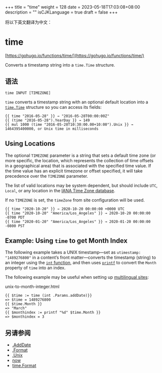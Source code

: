+++
title = "time"
weight = 128
date = 2023-05-18T17:03:08+08:00
description = ""
isCJKLanguage = true
draft = false
+++

将以下英文翻译为中文：
# time

[https://gohugo.io/functions/time/](https://gohugo.io/functions/time/)

Converts a timestamp string into a `time.Time` structure.

## 语法

```
time INPUT [TIMEZONE]
```

`time` converts a timestamp string with an optional default location into a [`time.Time`](https://godoc.org/time#Time) structure so you can access its fields:

```go-html-template
{{ time "2016-05-28" }} → "2016-05-28T00:00:00Z"
{{ (time "2016-05-28").YearDay }} → 149
{{ mul 1000 (time "2016-05-28T10:30:00.00+10:00").Unix }} → 1464395400000, or Unix time in milliseconds
```

## Using Locations 

The optional `TIMEZONE` parameter is a string that sets a default time zone (or more specific, the location, which represents the collection of time offsets in a geographical area) that is associated with the specified time value. If the time value has an explicit timezone or offset specified, it will take precedence over the `TIMEZONE` parameter.

The list of valid locations may be system dependent, but should include `UTC`, `Local`, or any location in the [IANA Time Zone database](https://en.wikipedia.org/wiki/List_of_tz_database_time_zones).

If no `TIMEZONE` is set, the `timeZone` from site configuration will be used.

```go-html-template
{{ time "2020-10-20" }} → 2020-10-20 00:00:00 +0000 UTC
{{ time "2020-10-20" "America/Los_Angeles" }} → 2020-10-20 00:00:00 -0700 PDT
{{ time "2020-01-20" "America/Los_Angeles" }} → 2020-01-20 00:00:00 -0800 PST
```

## Example: Using `time` to get Month Index 

The following example takes a UNIX timestamp—set as `utimestamp: "1489276800"` in a content’s front matter—converts the timestamp (string) to an integer using the [`int` function](https://gohugo.io/functions/int/), and then uses [`printf`](https://gohugo.io/functions/printf/) to convert the `Month` property of `time` into an index.

The following example may be useful when setting up [multilingual sites](https://gohugo.io/content-management/multilingual/):

unix-to-month-integer.html



```go-html-template
{{ $time := time (int .Params.addDate)}}
=> $time = 1489276800
{{ $time.Month }}
=> "March"
{{ $monthindex := printf "%d" $time.Month }}
=> $monthindex = 3
```

## 另请参阅

- [.AddDate](https://gohugo.io/functions/adddate/)
- [.Format](https://gohugo.io/functions/format/)
- [.Unix](https://gohugo.io/functions/unix/)
- [now](https://gohugo.io/functions/now/)
- [time.Format](https://gohugo.io/functions/dateformat/)
